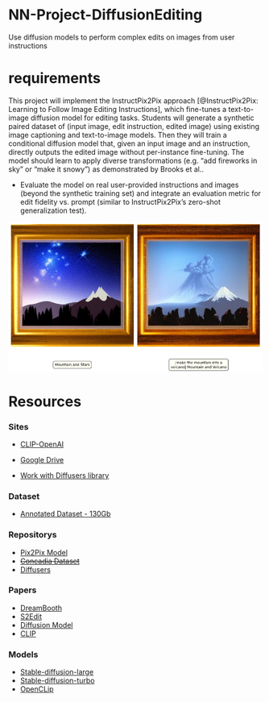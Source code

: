 # NN-Project-DiffusionEditing
Use diffusion models to perform complex edits on images from user instructions

# requirements
This project will implement the InstructPix2Pix approach [@InstructPix2Pix: Learning to Follow Image Editing Instructions], which fine-tunes a text-to-image diffusion model for editing tasks. Students will generate a synthetic paired dataset of (input image, edit instruction, edited image) using existing image captioning and text-to-image models. Then they will train a conditional diffusion model that, given an input image and an instruction, directly outputs the edited image without per-instance fine-tuning. The model should learn to apply diverse transformations (e.g. “add fireworks in sky” or “make it snowy”) as demonstrated by Brooks et al..

* Evaluate the model on real user-provided instructions and images (beyond the synthetic training set) and integrate an evaluation metric for edit fidelity vs. prompt (similar to InstructPix2Pix’s zero-shot generalization test).

![example 1](imgs/example_1.png)
# Resources

### Sites

* [CLIP-OpenAI](https://openai.com/index/clip/)
* [Google Drive](https://drive.google.com/drive/folders/1nN_PahZQgn7OCaNgxR0gQlj6w6TvK7zl?usp=drive_link)

* [Work with Diffusers library](https://huggingface.co/docs/diffusers/using-diffusers/img2img)

### Dataset
* [Annotated Dataset - 130Gb](https://huggingface.co/datasets/timbrooks/instructpix2pix-clip-filtered) 
### Repositorys

* [Pix2Pix Model](https://github.com/timothybrooks/instruct-pix2pix?tab=readme-ov-file)
* ~~[Concadia Dataset](https://github.com/elisakreiss/concadia)~~
* [Diffusers](https://github.com/huggingface/diffusers)

### Papers

* [DreamBooth](https://arxiv.org/abs/2208.12242)
* [S2Edit](https://arxiv.org/abs/2507.04584)
* [Diffusion Model](https://arxiv.org/abs/2209.00796)
* [CLIP](https://arxiv.org/abs/2103.00020)
### Models

* [Stable-diffusion-large](stabilityai/stable-diffusion-3.5-large)
* [Stable-diffusion-turbo]()
* [OpenCLip](https://github.com/mlfoundations/open_clip)


